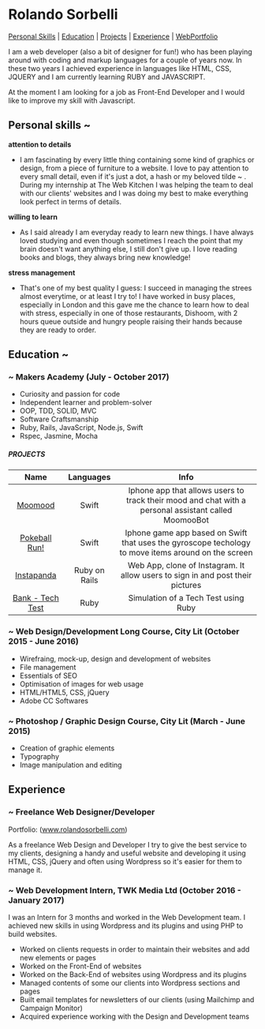 # Rolando Sorbelli

[Personal Skills](#personal-skills) | [Education](#education) | [Projects](#projects) | [Experience](#experience) | [WebPortfolio](http://www.rolandosorbelli.com)

I am a web developer (also a bit of designer for fun!) who has been playing around with coding and markup languages for a couple of years now. In these two years I achieved experience in languages like HTML, CSS, JQUERY and I am currently learning RUBY and JAVASCRIPT.

At the moment I am looking for a job as Front-End Developer and I would like to improve my skill with Javascript.

## Personal skills ~

**attention to details**

- I am fascinating by every little thing containing some kind of graphics or design, from a piece of furniture to a website. I love to pay attention to every small detail, even if it's just a dot, a hash or my beloved tilde ~ . During my internship at The Web Kitchen I was helping the team to deal with our clients' websites and I was doing my best to make everything look perfect in terms of details.

**willing to learn**

- As I said already I am everyday ready to learn new things. I have always loved studying and even though sometimes I reach the point that my brain doesn't want anything else, I still don't give up. I love reading books and blogs, they always bring new knowledge!

**stress management**

- That's one of my best quality I guess: I succeed in managing the strees almost everytime, or at least I try to! I have worked in busy places, especially in London and this gave me the chance to learn how to deal with stress, especially in one of those restaurants, Dishoom, with 2 hours queue outside and hungry people raising their hands because they are ready to order.

## Education ~

### ~ Makers Academy (July - October 2017)

- Curiosity and passion for code
- Independent learner and problem-solver
- OOP, TDD, SOLID, MVC
- Software Craftsmanship
- Ruby, Rails, JavaScript, Node.js, Swift
- Rspec, Jasmine, Mocha

##### PROJECTS

| Name | Languages | Info |
| :---: | :---: | :---: |
| [Moomood](https://github.com/rolandosorbelli/moomood) | Swift | Iphone app that allows users to track their mood and chat with a personal assistant called MoomooBot |
| [Pokeball Run!](https://github.com/rolandosorbelli/pokeball) | Swift | Iphone game app based on Swift that uses the gyroscope techology to move items around on the screen |
| [Instapanda](https://github.com/rolandosorbelli/instagram-challenge) | Ruby on Rails | Web App, clone of Instagram. It allow users to sign in and post their pictures |
| [Bank - Tech Test](https://github.com/rolandosorbelli/bank) | Ruby | Simulation of a Tech Test using Ruby |

### ~ Web Design/Development Long Course, City Lit (October 2015 - June 2016)

- Wirefraing, mock-up, design and development of websites
- File management
- Essentials of SEO
- Optimisation of images for web usage
- HTML/HTML5, CSS, jQuery
- Adobe CC Softwares

### ~ Photoshop / Graphic Design Course, City Lit (March - June 2015)

- Creation of graphic elements
- Typography
- Image manipulation and editing

## Experience

### ~ Freelance Web Designer/Developer
Portfolio: (www.rolandosorbelli.com)

As a freelance Web Design and Developer I try to give the best service to my clients, designing a handy and useful website and developing it using HTML, CSS, jQuery and often using Wordpress so it's easier for them to manage it.

### ~ Web Development Intern, TWK Media Ltd (October 2016 - January 2017)

I was an Intern for 3 months and worked in the Web Development team. I achieved new skills in using Wordpress and its plugins and using PHP to build websites.

- Worked on clients requests in order to maintain their websites and add new elements or pages
- Worked on the Front-End of websites
- Worked on the Back-End of websites using Wordpress and its plugins
- Managed contents of some our clients into Wordpress sections and pages
- Built email templates for newsletters of our clients (using Mailchimp and Campaign Monitor)
- Acquired experience working with the Design and Development teams